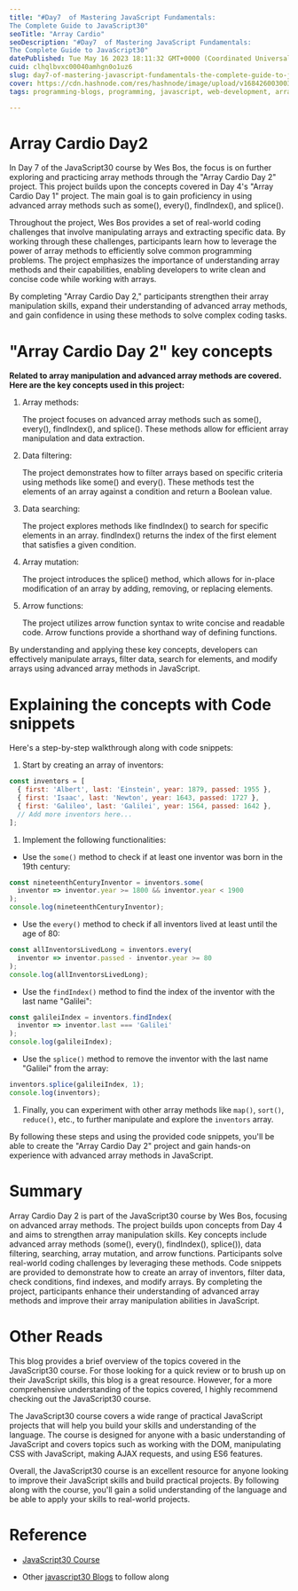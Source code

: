 ```yaml
---
title: "#Day7  of Mastering JavaScript Fundamentals: 
The Complete Guide to JavaScript30"
seoTitle: "Array Cardio"
seoDescription: "#Day7  of Mastering JavaScript Fundamentals: 
The Complete Guide to JavaScript30"
datePublished: Tue May 16 2023 18:11:32 GMT+0000 (Coordinated Universal Time)
cuid: clhqlbvxc00040amhgn0o1uz6
slug: day7-of-mastering-javascript-fundamentals-the-complete-guide-to-javascript30
cover: https://cdn.hashnode.com/res/hashnode/image/upload/v1684260030037/350f7905-83db-468f-ad08-c7472b2d8ad1.png
tags: programming-blogs, programming, javascript, web-development, array-methods

---
```


# Array Cardio Day2

In Day 7 of the JavaScript30 course by Wes Bos, the focus is on further exploring and practicing array methods through the "Array Cardio Day 2" project. This project builds upon the concepts covered in Day 4's "Array Cardio Day 1" project. The main goal is to gain proficiency in using advanced array methods such as some(), every(), findIndex(), and splice().

Throughout the project, Wes Bos provides a set of real-world coding challenges that involve manipulating arrays and extracting specific data. By working through these challenges, participants learn how to leverage the power of array methods to efficiently solve common programming problems. The project emphasizes the importance of understanding array methods and their capabilities, enabling developers to write clean and concise code while working with arrays.

By completing "Array Cardio Day 2," participants strengthen their array manipulation skills, expand their understanding of advanced array methods, and gain confidence in using these methods to solve complex coding tasks.

# "Array Cardio Day 2" key concepts

**Related to array manipulation and advanced array methods are covered. Here are the key concepts used in this project:**

1. Array methods:
    
    The project focuses on advanced array methods such as some(), every(), findIndex(), and splice(). These methods allow for efficient array manipulation and data extraction.
    
2. Data filtering:
    
    The project demonstrates how to filter arrays based on specific criteria using methods like some() and every(). These methods test the elements of an array against a condition and return a Boolean value.
    
3. Data searching:
    
    The project explores methods like findIndex() to search for specific elements in an array. findIndex() returns the index of the first element that satisfies a given condition.
    
4. Array mutation:
    
    The project introduces the splice() method, which allows for in-place modification of an array by adding, removing, or replacing elements.
    
5. Arrow functions:
    
    The project utilizes arrow function syntax to write concise and readable code. Arrow functions provide a shorthand way of defining functions.
    

By understanding and applying these key concepts, developers can effectively manipulate arrays, filter data, search for elements, and modify arrays using advanced array methods in JavaScript.

# Explaining the concepts with Code snippets

Here's a step-by-step walkthrough along with code snippets:

1. Start by creating an array of inventors:
    

```javascript
const inventors = [
  { first: 'Albert', last: 'Einstein', year: 1879, passed: 1955 },
  { first: 'Isaac', last: 'Newton', year: 1643, passed: 1727 },
  { first: 'Galileo', last: 'Galilei', year: 1564, passed: 1642 },
  // Add more inventors here...
];
```

1. Implement the following functionalities:
    

* Use the `some()` method to check if at least one inventor was born in the 19th century:
    

```javascript
const nineteenthCenturyInventor = inventors.some(
  inventor => inventor.year >= 1800 && inventor.year < 1900
);
console.log(nineteenthCenturyInventor);
```

* Use the `every()` method to check if all inventors lived at least until the age of 80:
    

```javascript
const allInventorsLivedLong = inventors.every(
  inventor => inventor.passed - inventor.year >= 80
);
console.log(allInventorsLivedLong);
```

* Use the `findIndex()` method to find the index of the inventor with the last name "Galilei":
    

```javascript
const galileiIndex = inventors.findIndex(
  inventor => inventor.last === 'Galilei'
);
console.log(galileiIndex);
```

* Use the `splice()` method to remove the inventor with the last name "Galilei" from the array:
    

```javascript
inventors.splice(galileiIndex, 1);
console.log(inventors);
```

1. Finally, you can experiment with other array methods like `map()`, `sort()`, `reduce()`, etc., to further manipulate and explore the `inventors` array.
    

By following these steps and using the provided code snippets, you'll be able to create the "Array Cardio Day 2" project and gain hands-on experience with advanced array methods in JavaScript.

# Summary

Array Cardio Day 2 is part of the JavaScript30 course by Wes Bos, focusing on advanced array methods. The project builds upon concepts from Day 4 and aims to strengthen array manipulation skills. Key concepts include advanced array methods (some(), every(), findIndex(), splice()), data filtering, searching, array mutation, and arrow functions. Participants solve real-world coding challenges by leveraging these methods. Code snippets are provided to demonstrate how to create an array of inventors, filter data, check conditions, find indexes, and modify arrays. By completing the project, participants enhance their understanding of advanced array methods and improve their array manipulation abilities in JavaScript.

# Other Reads

This blog provides a brief overview of the topics covered in the JavaScript30 course. For those looking for a quick review or to brush up on their JavaScript skills, this blog is a great resource. However, for a more comprehensive understanding of the topics covered, I highly recommend checking out the JavaScript30 course.

The JavaScript30 course covers a wide range of practical JavaScript projects that will help you build your skills and understanding of the language. The course is designed for anyone with a basic understanding of JavaScript and covers topics such as working with the DOM, manipulating CSS with JavaScript, making AJAX requests, and using ES6 features.

Overall, the JavaScript30 course is an excellent resource for anyone looking to improve their JavaScript skills and build practical projects. By following along with the course, you'll gain a solid understanding of the language and be able to apply your skills to real-world projects.

# Reference

* [JavaScript30 Course](https://javascript30.com/)
    
* Other [javascript30 Blogs](https://techsammy.hashnode.dev/series/javascript30) to follow along